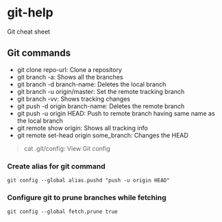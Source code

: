 # git-help
Git cheat sheet


## Git commands
* git clone repo-url: Clone a repository
* git branch -a: Shows all the branches
* git branch -d branch-name: Deletes the local branch
* git branch -u origin/master: Set the remote tracking branch
* git branch -vv: Shows tracking changes
* git push -d origin branch-name: Deletes the remote branch
* git push -u origin HEAD: Push to remote branch having same name as the local branch
* git remote show origin: Shows all tracking info
* git remote set-head origin some_branch: Changes the HEAD

> cat .git/config: View Git config

### Create alias for git command
`git config --global alias.pushd "push -u origin HEAD"`

### Configure git to prune branches while fetching
`git config --global fetch.prune true`
